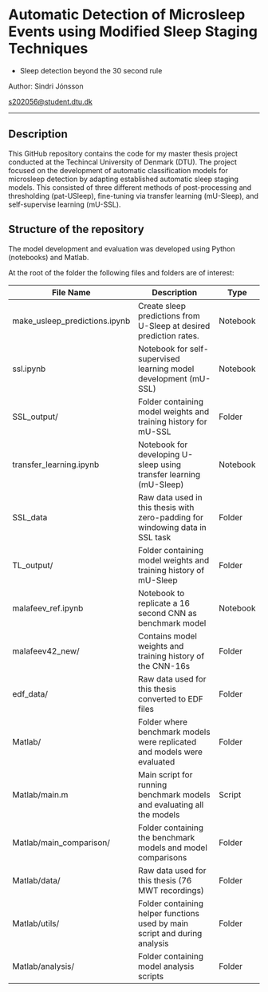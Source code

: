 # Automatic Detection of Microsleep Events using Modified Sleep Staging Techniques
- Sleep detection beyond the 30 second rule

Author: Sindri Jónsson

s202056@student.dtu.dk

---
## Description
This GitHub repository contains the code for my master thesis project conducted at the Techincal University of Denmark (DTU). The project focused on the development of automatic classification models for microsleep detection by adapting established automatic sleep staging models. This consisted of three different methods of post-processing and thresholding (pat-USleep), fine-tuning via transfer learning (mU-Sleep), and self-supervise learning (mU-SSL).

## Structure of the repository
The model development and evaluation was developed using Python (notebooks) and Matlab. 

At the root of the folder the following files and folders are of interest:


| **File Name**                               | **Description**                                                                     | **Type** |
|---------------------------------------------|-------------------------------------------------------------------------------------|----------|
| make_usleep_predictions.ipynb                                        | Create sleep predictions from U-Sleep at desired prediction rates.| Notebook   |
| ssl.ipynb                                        | Notebook for self-supervised learning model development (mU-SSL)                                     | Notebook   |
|SSL_output/| Folder containing model weights and training history for mU-SSL | Folder | 
|transfer_learning.ipynb| Notebook for developing U-sleep using transfer learning (mU-Sleep) | Notebook |
|SSL_data|Raw data used in this thesis with zero-padding for windowing data in SSL task|Folder|
|TL_output/| Folder containing model weights and training history of mU-Sleep | Folder |
|malafeev_ref.ipynb| Notebook to replicate a 16 second CNN as benchmark model | Notebook |
|malafeev42_new/ | Contains model weights and training history of the CNN-16s | Folder |
|edf_data/| Raw data used for this thesis converted to EDF files |Folder|
|Matlab/| Folder where benchmark models were replicated and models were evaluated | Folder |
|Matlab/main.m| Main script for running benchmark models and evaluating all the models| Script |
|Matlab/main_comparison/|Folder containing the benchmark models and model comparisons| Folder |
|Matlab/data/|Raw data used for this thesis (76 MWT recordings)|Folder|
|Matlab/utils/|Folder containing helper functions used by main script and during analysis|Folder|
|Matlab/analysis/|Folder containing model analysis scripts|Folder|

